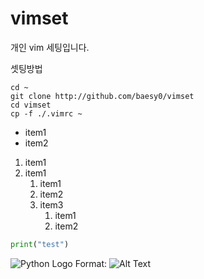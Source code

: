 # vimset
개인 vim 세팅입니다.

셋팅방법
```
cd ~
git clone http://github.com/baesy0/vimset
cd vimset
cp -f ./.vimrc ~
```

* item1
* item2

1. item1
1. item1
	1. item1
	1. item2
	1. item3
		1. item1
		1. item2

```python
print("test")
```

![Python Logo](/bae/home/Downloads/python.png)
Format: ![Alt Text](https://www.python.org/static/opengraph-icon-200x200.png)
